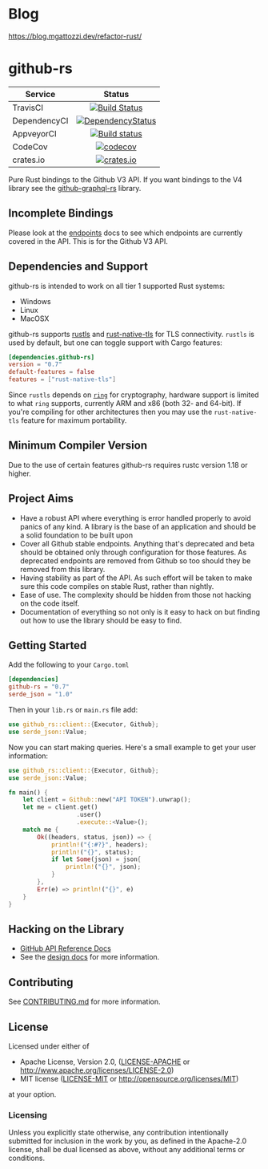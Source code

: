 # Blog
https://blog.mgattozzi.dev/refactor-rust/
# github-rs

| Service      | Status |
| -------      | :----: |
| TravisCI     | [![Build Status](https://travis-ci.org/github-rs/github-rs.svg?branch=master)](https://travis-ci.org/mgattozzi/github-rs)   |
| DependencyCI | [![DependencyStatus](https://dependencyci.com/github/github-rs/github-rs/badge)](https://dependencyci.com/github/mgattozzi/github-rs)   |
| AppveyorCI   | [![Build status](https://ci.appveyor.com/api/projects/status/st04a7hltt8h42lq?svg=true)](https://ci.appveyor.com/project/mgattozzi/github-rs)       |
| CodeCov   | [![codecov](https://codecov.io/gh/github-rs/github-rs/branch/master/graph/badge.svg)](https://codecov.io/gh/mgattozzi/github-rs)      |
| crates.io | [![crates.io](https://img.shields.io/crates/v/github-rs.svg)](https://crates.io/crates/github-rs) |

Pure Rust bindings to the Github V3 API. If you want bindings to the V4 library
see the [github-graphql-rs](./github-gql-rs) library.

## Incomplete Bindings
Please look at the [endpoints](./docs/endpoints.md) docs to see which endpoints
are currently covered in the API. This is for the Github V3 API.

## Dependencies and Support
github-rs is intended to work on all tier 1 supported Rust systems:

- Windows
- Linux
- MacOSX

github-rs supports [rustls] and [rust-native-tls] for TLS connectivity.
`rustls` is used by default, but one can toggle support with Cargo features:

```toml
[dependencies.github-rs]
version = "0.7"
default-features = false
features = ["rust-native-tls"]
```

Since `rustls` depends on [`ring`][ring] for cryptography, hardware support is
limited to what `ring` supports, currently ARM and x86 (both 32- and 64-bit).
If you're compiling for other architectures then you may use the
`rust-native-tls` feature for maximum portability.

[rustls]: https://github.com/ctz/rustls
[rust-native-tls]: https://github.com/sfackler/rust-native-tls
[ring]: https://github.com/briansmith/ring

## Minimum Compiler Version
Due to the use of certain features github-rs requires rustc version 1.18 or
higher.

## Project Aims
- Have a robust API where everything is error handled properly to avoid
  panics of any kind. A library is the base of an application and should
  be a solid foundation to be built upon
- Cover all Github stable endpoints. Anything that's deprecated and beta
  should be obtained only through configuration for those features. As
  deprecated endpoints are removed from Github so too should they be
  removed from this library.
- Having stability as part of the API. As such effort will be
  taken to make sure this code compiles on stable Rust, rather than
  nightly.
- Ease of use. The complexity should be hidden from those not hacking on
  the code itself.
- Documentation of everything so not only is it easy to hack on but
  finding out how to use the library should be easy to find.

## Getting Started
Add the following to your `Cargo.toml`

```toml
[dependencies]
github-rs = "0.7"
serde_json = "1.0"
```

Then in your `lib.rs` or `main.rs` file add:

```rust
use github_rs::client::{Executor, Github};
use serde_json::Value;
```

Now you can start making queries. Here's a small example to get your user
information:

```rust
use github_rs::client::{Executor, Github};
use serde_json::Value;

fn main() {
    let client = Github::new("API TOKEN").unwrap();
    let me = client.get()
                   .user()
                   .execute::<Value>();
    match me {
        Ok((headers, status, json)) => {
            println!("{:#?}", headers);
            println!("{}", status);
            if let Some(json) = json{
                println!("{}", json);
            }
        },
        Err(e) => println!("{}", e)
    }
}
```

## Hacking on the Library
- [GitHub API Reference Docs](https://developer.github.com/v3/)
- See the [design docs](./docs/design.md) for more information.

## Contributing
See [CONTRIBUTING.md](CONTRIBUTING.md) for more information.

## License

Licensed under either of

 * Apache License, Version 2.0, ([LICENSE-APACHE](LICENSE-APACHE) or http://www.apache.org/licenses/LICENSE-2.0)
 * MIT license ([LICENSE-MIT](LICENSE-MIT) or http://opensource.org/licenses/MIT)

at your option.

### Licensing

Unless you explicitly state otherwise, any contribution intentionally submitted
for inclusion in the work by you, as defined in the Apache-2.0 license, shall be
dual licensed as above, without any additional terms or conditions.
